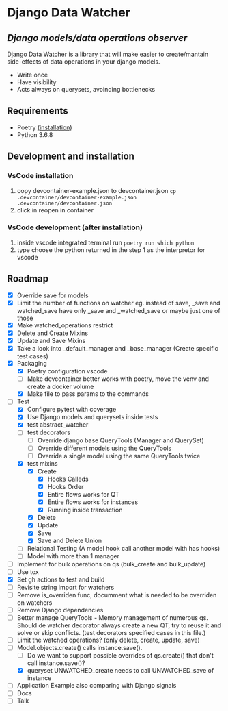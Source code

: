 # Django Data Watcher

## _Django models/data operations observer_

Django Data Watcher is a library that will make easier to create/mantain side-effects of data operations in your django models.

-   Write once
-   Have visibility
-   Acts always on querysets, avoinding bottlenecks

## Requirements

-   Poetry [(installation)](https://python-poetry.org/docs/#installation)
-   Python 3.6.8

## Development and installation

### VsCode installation

1. copy devcontainer-example.json to devcontainer.json `cp .devcontainer/devcontainer-example.json .devcontainer/devcontainer.json`
2. click in reopen in container

### VsCode development (after installation)

1. inside vscode integrated terminal run `poetry run which python`
2. type choose the python returned in the step 1 as the interpretor for vscode

## Roadmap

-   [x] Override save for models
-   [x] Limit the number of functions on watcher eg. instead of save, \_save and watched_save have only \_save and \_watched_save or maybe just one of those
-   [x] Make watched_operations restrict
-   [x] Delete and Create Mixins
-   [x] Update and Save Mixins
-   [x] Take a look into \_default_manager and \_base_manager (Create specific test cases)
-   [x] Packaging
    -   [x] Poetry configuration vscode
    -   [ ] Make devcontainer better works with poetry, move the venv and create a docker volume
    -   [x] Make file to pass params to the commands
-   [ ] Test
    -   [x] Configure pytest with coverage
    -   [x] Use Django models and querysets inside tests
    -   [x] test abstract_watcher
    -   [ ] test decorators
        -   [ ] Override django base QueryTools (Manager and QuerySet)
        -   [ ] Override different models using the QueryTools
        -   [ ] Override a single model using the same QueryTools twice
    -   [x] test mixins
        -   [x] Create
            -   [x] Hooks Calleds
            -   [x] Hooks Order
            -   [x] Entire flows works for QT
            -   [x] Entire flows works for instances
            -   [x] Running inside transaction
        -   [x] Delete
        -   [x] Update
        -   [x] Save
        -   [x] Save and Delete Union
    -   [ ] Relational Testing (A model hook call another model with has hooks)
    -   [ ] Model with more than 1 manager
-   [ ] Implement for bulk operations on qs (bulk_create and bulk_update)
-   [ ] Use tox
-   [x] Set gh actions to test and build
-   [ ] Revisite string import for watchers
-   [ ] Remove is_overriden func, documment what is needed to be overriden on watchers
-   [ ] Remove Django dependencies
-   [ ] Better manage QueryTools - Memory management of numerous qs. Should de watcher decorator always create a new QT, try to reuse it and solve or skip conflicts. (test decorators specified cases in this file.)
-   [ ] Limit the watched operations? (only delete, create, update, save)
-   [ ] Model.objects.create() calls instance.save().
    -   [ ] Do we want to support possible overrides of qs.create() that don't call instance.save()?
    -   [x] queryset UNWATCHED_create needs to call UNWATCHED_save of instance
-   [ ] Application Example also comparing with Django signals
-   [ ] Docs
-   [ ] Talk
